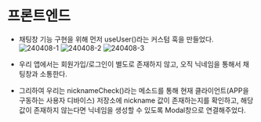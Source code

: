 # 프론트엔드
- 채팅창 기능 구현을 위해 먼저 useUser()라는 커스텀 훅을 만들었다.  
![240408-1](https://github.com/ChaeDoll/TIL/assets/108540812/43a2687b-b17f-4e5e-a686-1baecdd583f6)
![240408-2](https://github.com/ChaeDoll/TIL/assets/108540812/81a58050-7db2-4ee6-8507-75283780c437)
![240408-3](https://github.com/ChaeDoll/TIL/assets/108540812/e5e4ed42-9cd4-4606-a91f-057ed7a31566)

- 우리 앱에서는 회원가입/로그인이 별도로 존재하지 않고, 오직 닉네임을 통해서 채팅창과 소통한다.
- 그리하여 우리는 nicknameCheck()라는 메소드를 통해 현재 클라이언트(APP을 구동하는 사용자 디바이스) 저장소에 nickname 값이 존재하는지를 확인하고, 해당 값이 존재하지 않는다면 닉네임을 생성할 수 있도록 Modal창으로 연결해주었다.